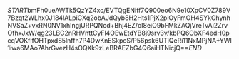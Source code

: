 $START$bmFh0ueAWTk5QzYZ4xc/EVTQgENiff7Q900eo6N9e10XpCV0Z789V7Bzqt2WLhx0J184lALpiCXq2obAJdQyb8H2Hts1PjX2piOyFmOH4SYkGhynhNVSaZ+vxRN0NV1xhIngjURPQNcd+Bhj4EZ/oI8eiO9bFMkZAQjVreTvAi2ZrvOfhxJxW/qg23LBC2nRHVnttCyFl4OEwEtdYB8j9srv3v/kbPQ6ObXF4edH0pcqVOKflfOHTpxdS5lnffh7P4DwKnESkpcS/P56psk6UTiQeRi11NxMPjNA+YWI1iwa6MAo7AhrGvezH4sOQXk9zLeBRAEZbG4Q6aiHTNicjQ==$END$